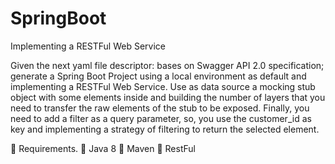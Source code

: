 # SpringBoot
Implementing a RESTFul Web Service

Given the next yaml file descriptor:
bases on Swagger API 2.0 specification; generate a Spring Boot Project using a local environment as
default and implementing a RESTFul Web Service. Use as data source a mocking stub object with some
elements inside and building the number of layers that you need to transfer the raw elements of the
stub to be exposed.
Finally, you need to add a filter as a query parameter, so, you use the customer_id as key and
implementing a strategy of filtering to return the selected element.

 Requirements.
 Java 8
 Maven
 RestFul
